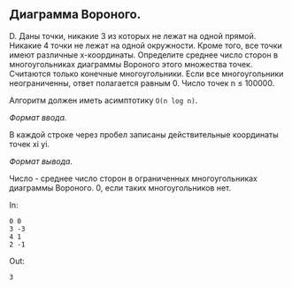 ## Диаграмма Вороного.

D. Даны точки, никакие 3 из которых не лежат на одной прямой. Никакие 4 точки не лежат на одной окружности. Кроме того, все точки имеют различные x-координаты. Определите  среднее число сторон в многоугольниках диаграммы Вороного этого множества точек. Считаются только конечные многоугольники. Если все многоугольники неограниченны, ответ полагается равным 0. Число точек n ≤ 100000. 

Алгоритм должен иметь асимптотику `O(n log n)`.

*Формат ввода.*

В каждой строке через пробел записаны действительные координаты точек xi yi.

*Формат вывода.*

Число - среднее число сторон в ограниченных многоугольниках диаграммы Вороного. 0, если таких многоугольников нет.

In:
```
0 0
3 -3
4 1
2 -1
```
Out:
```
3
```
